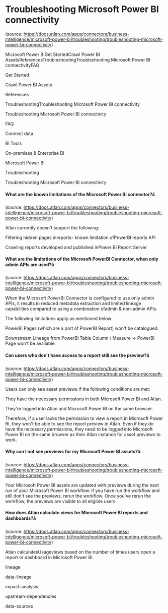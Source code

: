# Troubleshooting Microsoft Power BI connectivity
(source: https://docs.atlan.com/apps/connectors/business-intelligence/microsoft-power-bi/troubleshooting/troubleshooting-microsoft-power-bi-connectivity)

Microsoft Power BIGet StartedCrawl Power BI AssetsReferencesTroubleshootingTroubleshooting Microsoft Power BI connectivityFAQ

Get Started

Crawl Power BI Assets

References

TroubleshootingTroubleshooting Microsoft Power BI connectivity

Troubleshooting Microsoft Power BI connectivity

FAQ

Connect data

BI Tools

On-premises & Enterprise BI

Microsoft Power BI

Troubleshooting

Troubleshooting Microsoft Power BI connectivity



#### What are the known limitations of the Microsoft Power BI connector?â
(source: https://docs.atlan.com/apps/connectors/business-intelligence/microsoft-power-bi/troubleshooting/troubleshooting-microsoft-power-bi-connectivity)

Atlan currently doesn't support the following:

Filtering hidden pages inreports-  known limitation ofPowerBI reports API

Crawling reports developed and published inPower BI Report Server



#### What are the limitations of the Microsoft PowerBI Connector, when only admin APIs are used?â
(source: https://docs.atlan.com/apps/connectors/business-intelligence/microsoft-power-bi/troubleshooting/troubleshooting-microsoft-power-bi-connectivity)

When the Microsoft PowerBI Connector is configured to use only admin APIs, it results in reduced metadata extraction and limited lineage capabilities compared to using a combination ofadmin & non-admin APIs.

The following limitations apply as mentioned below:

PowerBI Pages (which are a part of PowerBI Report) won't be catalogued.

Downstream Lineage from PowerBI Table Column / Measure -> PowerBI Page won't be available.



#### Can users who don't have access to a report still see the preview?â
(source: https://docs.atlan.com/apps/connectors/business-intelligence/microsoft-power-bi/troubleshooting/troubleshooting-microsoft-power-bi-connectivity)

Users can only see asset previews if the following conditions are met:

They have the necessary permissions in both Microsoft Power BI and Atlan.

They're logged into Atlan and Microsoft Power BI on the same browser.

Therefore, if a user lacks the permission to view a report in Microsoft Power BI, they won't be able to see the report preview in Atlan. Even if they do have the necessary permissions, they need to be logged into Microsoft Power BI on the same browser as their Atlan instance for asset previews to work.



#### Why can I not see previews for my Microsoft Power BI assets?â
(source: https://docs.atlan.com/apps/connectors/business-intelligence/microsoft-power-bi/troubleshooting/troubleshooting-microsoft-power-bi-connectivity)

Your Microsoft Power BI assets are updated with previews during the next run of your Microsoft Power BI workflow. If you have run the workflow and still don't see the previews, rerun the workflow. Once you've rerun the workflow, the previews are visible to all eligible users.



#### How does Atlan calculate views for Microsoft Power BI reports and dashboards?â
(source: https://docs.atlan.com/apps/connectors/business-intelligence/microsoft-power-bi/troubleshooting/troubleshooting-microsoft-power-bi-connectivity)

Atlan calculatesUsageviews based on the number of times users open a report or dashboard in Microsoft Power BI.

lineage

data-lineage

impact-analysis

upstream-dependencies

data-sources
